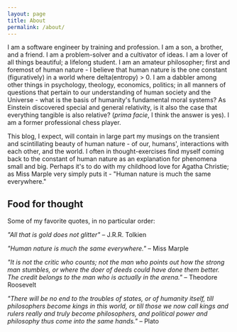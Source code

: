 ```yaml
---
layout: page
title: About
permalink: /about/
---
```


I am a software engineer by training and profession. I am a son, a brother, and a friend. I am a problem-solver and a cultivator of ideas. I am a lover of all things beautiful; a lifelong student. I am an amateur philosopher; first and foremost of human nature - I believe that human nature is the one constant (figuratively) in a world where delta(entropy) > 0. I am a dabbler among other things in psychology, theology, economics, politics; in all manners of questions that pertain to our understanding of human society and the Universe - what is the basis of humanity's fundamental moral systems? As Einstein discovered special and general relativity, is it also the case that everything tangible is also relative? (_prima facie_, I think the answer is yes). I am a former professional chess player.

This blog, I expect, will contain in large part my musings on the transient and scintillating beauty of human nature - of our, humans', interactions with each other, and the world. I often in thought-exercises find myself coming back to the constant of human nature as an explanation for phenomena small and big. Perhaps it's to do with my childhood love for Agatha Christie; as Miss Marple very simply puts it - "Human nature is much the same everywhere."

<h2> Food for thought </h2>

Some of my favorite quotes, in no particular order:

_"All that is gold does not glitter"_ – J.R.R. Tolkien

_"Human nature is much the same everywhere."_ – Miss Marple 

_"It is not the critic who counts; not the man who points out how the strong man stumbles, or where the doer of deeds could have done them better. The credit belongs to the man who is actually in the arena."_ – Theodore Roosevelt

_"There will be no end to the troubles of states, or of humanity itself, till philosophers become kings in this world, or till those we now call kings and rulers really and truly become philosophers, and political power and philosophy thus come into the same hands."_ – Plato
